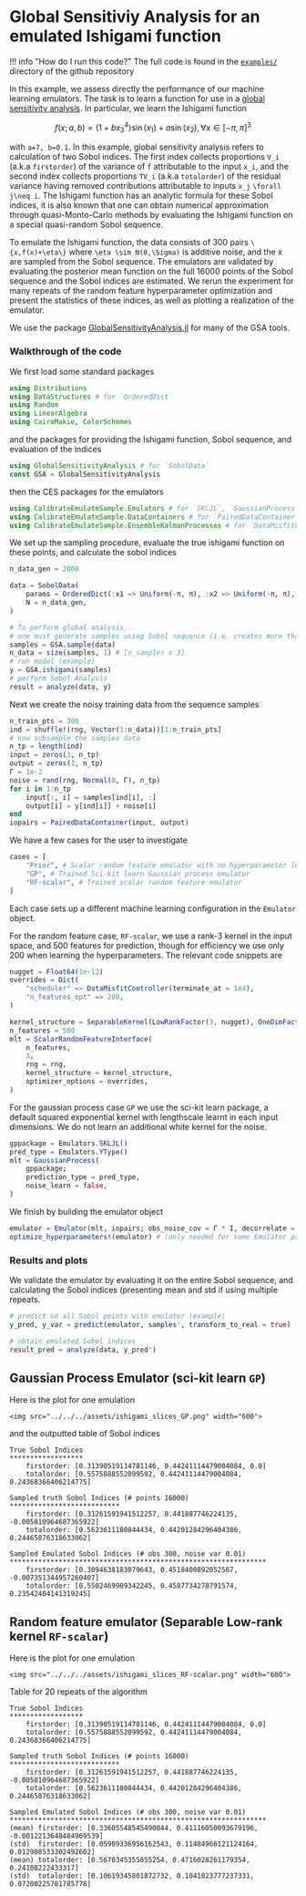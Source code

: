 # Global Sensitiviy Analysis for an emulated Ishigami function

!!! info "How do I run this code?"
    The full code is found in the [`examples/`](https://github.com/CliMA/CalibrateEmulateSample.jl/tree/main/examples) directory of the github repository

In this example, we assess directly the performance of our machine learning emulators. The task is to learn a function for use in a [global sensitivity analysis](https://en.wikipedia.org/wiki/Variance-based_sensitivity_analysis). In particular, we learn the Ishigami function
```math
f(x; a, b) = (1 + bx_3^4)\sin(x_1) + a \sin(x_2), \forall x\in [-\pi,\pi]^3
```
with ``a=7, b=0.1``. In this example, global sensitivity analysis refers to calculation of two Sobol indices. The first index collects proportions ``V_i`` (a.k.a `firstorder`) of the variance of ``f`` attributable to the input ``x_i``, and the second index collects proportions ``TV_i`` (a.k.a `totalorder`) of the residual variance having removed contributions attributable to inputs ``x_j`` ``\forall j\neq i``. The Ishigami function has an analytic formula for these Sobol indices, it is also known that one can obtain numerical approximation through quasi-Monto-Carlo methods by evaluating the Ishigami function on a special quasi-random Sobol sequence.

To emulate the Ishigami function, the data consists of 300 pairs ``\{x,f(x)+\eta\}`` where ``\eta \sim N(0,\Sigma)`` is additive noise, and the x are sampled from the Sobol sequence. The emulators are validated by evaluating the posterior mean function on the full 16000 points of the Sobol sequence and the Sobol indices are estimated. We rerun the experiment for many repeats of the random feature hyperparameter optimization and present the statistics of these indices, as well as plotting a realization of the emulator.

We use the package [GlobalSensitivityAnalysis.jl](https://github.com/lrennels/GlobalSensitivityAnalysis.jl) for many of the GSA tools.

### Walkthrough of the code
We first load some standard packages
```julia
using Distributions
using DataStructures # for `OrderedDict`
using Random
using LinearAlgebra
using CairoMakie, ColorSchemes 
```
and the packages for providing the Ishigami function, Sobol sequence, and evaluation of the indices
```julia
using GlobalSensitivityAnalysis # for `SobolData`
const GSA = GlobalSensitivityAnalysis
```
then the CES packages for the emulators
```julia
using CalibrateEmulateSample.Emulators # for `SKLJL`, `GaussianProcess`, `SeparableKernel`, `LowRankFactor`, `OneDimFactor`, `ScalarRandomFeatureInterface`, `Emulator`
using CalibrateEmulateSample.DataContainers # for `PairedDataContainer`
using CalibrateEmulateSample.EnsembleKalmanProcesses # for `DataMisfitController`
```
We set up the sampling procedure, evaluate the true ishigami function on these points, and calculate the sobol indices
```julia
n_data_gen = 2000 

data = SobolData(
    params = OrderedDict(:x1 => Uniform(-π, π), :x2 => Uniform(-π, π), :x3 => Uniform(-π, π)),
    N = n_data_gen,
)

# To perform global analysis,
# one must generate samples using Sobol sequence (i.e. creates more than N points)
samples = GSA.sample(data)
n_data = size(samples, 1) # [n_samples x 3]
# run model (example)
y = GSA.ishigami(samples)
# perform Sobol Analysis
result = analyze(data, y)
```
Next we create the noisy training data from the sequence samples
```julia
n_train_pts = 300
ind = shuffle!(rng, Vector(1:n_data))[1:n_train_pts]
# now subsample the samples data
n_tp = length(ind)
input = zeros(3, n_tp)
output = zeros(1, n_tp)
Γ = 1e-2
noise = rand(rng, Normal(0, Γ), n_tp)
for i in 1:n_tp
    input[:, i] = samples[ind[i], :]
    output[i] = y[ind[i]] + noise[i]
end
iopairs = PairedDataContainer(input, output)
```
We have a few cases for the user to investigate
```julia
cases = [
    "Prior", # Scalar random feature emulator with no hyperparameter learning
    "GP", # Trained Sci-kit learn Gaussian process emulator
    "RF-scalar", # Trained scalar random feature emulator
]
```
Each case sets up a different machine learning configuration in the `Emulator` object.

For the random feature case, `RF-scalar`, we use a rank-3 kernel in the input space, and 500 features for prediction, though for efficiency we use only 200 when learning the hyperparameters. The relevant code snippets are
```julia
nugget = Float64(1e-12)
overrides = Dict(
    "scheduler" => DataMisfitController(terminate_at = 1e4),
    "n_features_opt" => 200,
)

kernel_structure = SeparableKernel(LowRankFactor(3, nugget), OneDimFactor())
n_features = 500
mlt = ScalarRandomFeatureInterface(
    n_features,
    3,
    rng = rng,
    kernel_structure = kernel_structure,
    optimizer_options = overrides,
)
```
For the gaussian process case `GP` we use the sci-kit learn package, a default squared exponential kernel with lengthscale learnt in each input dimensions. We do not learn an additional white kernel for the noise.
```julia
gppackage = Emulators.SKLJL()
pred_type = Emulators.YType()
mlt = GaussianProcess(
    gppackage;
    prediction_type = pred_type,
    noise_learn = false,
)
```
We finish by building the emulator object
```julia
emulator = Emulator(mlt, iopairs; obs_noise_cov = Γ * I, decorrelate = decorrelate)
optimize_hyperparameters!(emulator) # (only needed for some Emulator packages)
```

### Results and plots

We validate the emulator by evaluating it on the entire Sobol sequence, and calculating the Sobol indices (presenting mean and std if using multiple repeats.

```julia
# predict on all Sobol points with emulator (example)    
y_pred, y_var = predict(emulator, samples', transform_to_real = true)

# obtain emulated Sobol indices
result_pred = analyze(data, y_pred')
```

## Gaussian Process Emulator (sci-kit learn `GP`)

Here is the plot for one emulation
```@raw html
<img src="../../../assets/ishigami_slices_GP.png" width="600">
```
and the outputted table of Sobol indices
```
True Sobol Indices
******************
    firstorder: [0.31390519114781146, 0.44241114479004084, 0.0]
    totalorder: [0.5575888552099592, 0.44241114479004084, 0.24368366406214775]
 
Sampled truth Sobol Indices (# points 16000)
***************************
    firstorder: [0.31261591941512257, 0.441887746224135, -0.005810964687365922]
    totalorder: [0.5623611180844434, 0.44201284296404386, 0.24465876318633062]
 
Sampled Emulated Sobol Indices (# obs 300, noise var 0.01)
***************************************************************
    firstorder: [0.3094638183079643, 0.4518400892052567, -0.007351344957260407]
    totalorder: [0.5502469909342245, 0.4587734278791574, 0.23542404141319245]
```

## Random feature emulator (Separable Low-rank kernel `RF-scalar`)

Here is the plot for one emulation
```@raw html
<img src="../../../assets/ishigami_slices_RF-scalar.png" width="600">
```

Table for 20 repeats of the algorithm
```
True Sobol Indices
******************
    firstorder: [0.31390519114781146, 0.44241114479004084, 0.0]
    totalorder: [0.5575888552099592, 0.44241114479004084, 0.24368366406214775]
 
Sampled truth Sobol Indices (# points 16000)
***************************
    firstorder: [0.31261591941512257, 0.441887746224135, -0.005810964687365922]
    totalorder: [0.5623611180844434, 0.44201284296404386, 0.24465876318633062]
 
Sampled Emulated Sobol Indices (# obs 300, noise var 0.01)
***************************************************************
(mean) firstorder: [0.33605548545490044, 0.41116050093679196, -0.0012213648484969539]
(std)  firstorder: [0.05909336956162543, 0.11484966121124164, 0.012908533302492602]
(mean) totalorder: [0.5670345355855254, 0.4716028261179354, 0.24108222433317]
(std)  totalorder: [0.10619345801872732, 0.1041023777237331, 0.07200225781785778]

```

